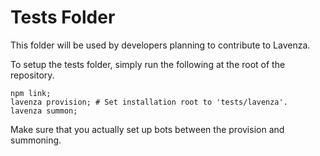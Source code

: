 # Tests Folder
This folder will be used by developers planning to contribute to Lavenza.

To setup the tests folder, simply run the following at the root of the repository.

```
npm link;
lavenza provision; # Set installation root to 'tests/lavenza'.
lavenza summon;
```

Make sure that you actually set up bots between the provision and summoning.